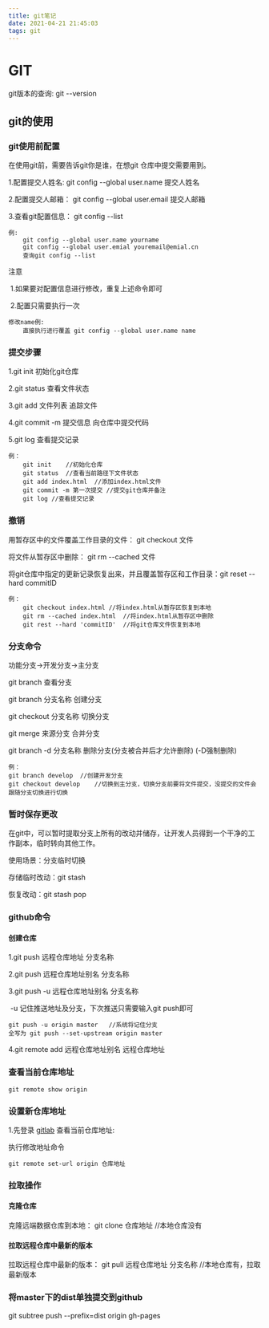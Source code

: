 ```yaml
---
title: git笔记
date: 2021-04-21 21:45:03
tags: git
---
```


# GIT

git版本的查询: git --version

<!-- more -->

## git的使用

### git使用前配置

在使用git前，需要告诉git你是谁，在想git 仓库中提交需要用到。

1.配置提交人姓名:	git config --global user.name	提交人姓名

2.配置提交人邮箱： git config --global user.email	提交人邮箱

3.查看git配置信息： git config --list

```
例:
	git config --global user.name yourname
	git config --global user.emial youremail@emial.cn
	查询git config --list
```

注意

​	1.如果要对配置信息进行修改，重复上述命令即可

​	2.配置只需要执行一次

```
修改name例:
	直接执行进行覆盖 git config --global user.name name
```



### 提交步骤

1.git init 初始化git仓库

2.git status 查看文件状态

3.git add 文件列表 追踪文件

4.git commit -m 提交信息 向仓库中提交代码

5.git log 查看提交记录

```
例：
	git init	//初始化仓库
	git status	//查看当前路径下文件状态
	git add index.html	//添加index.html文件
	git commit -m 第一次提交	//提交git仓库并备注
	git log	//查看提交记录
```

### 撤销

用暂存区中的文件覆盖工作目录的文件：	git checkout 文件

将文件从暂存区中删除： git rm --cached 文件

将git仓库中指定的更新记录恢复出来，并且覆盖暂存区和工作目录：git reset --hard commitID

```
例：
	git checkout index.html	//将index.html从暂存区恢复到本地
	git rm --cached index.html	//将index.html从暂存区中删除
	git rest --hard 'commitID'	//将git仓库文件恢复到本地
```

### 分支命令

功能分支->开发分支->主分支

git branch 查看分支

git branch 分支名称	创建分支

git checkout 分支名称	切换分支

git merge 来源分支	合并分支

git branch -d 分支名称	删除分支(分支被合并后才允许删除) (-D强制删除)

```
例：
git branch develop	//创建开发分支
git checkout develop	//切换到主分支，切换分支前要将文件提交，没提交的文件会跟随分支切换进行切换
```

### 暂时保存更改

在git中，可以暂时提取分支上所有的改动并储存，让开发人员得到一个干净的工作副本，临时转向其他工作。

使用场景：分支临时切换

存储临时改动：git stash

恢复改动：git stash pop

### github命令

#### 创建仓库

1.git push 远程仓库地址 分支名称

2.git push 远程仓库地址别名 分支名称

3.git push -u 远程仓库地址别名 分支名称

​	-u 记住推送地址及分支，下次推送只需要输入git push即可

```
git push -u origin master	//系统将记住分支 
全写为 git push --set-upstream origin master
```

4.git remote add 远程仓库地址别名 远程仓库地址

### 查看当前仓库地址

```
git remote show origin
```

### 设置新仓库地址

1.先登录 [gitlab](http://192.168.70.101/topics/192.168.30.29) 查看当前仓库地址:

执行修改地址命令

```
git remote set-url origin 仓库地址
```

### 拉取操作

#### 克隆仓库

克隆远端数据仓库到本地： git clone 仓库地址	//本地仓库没有

#### 拉取远程仓库中最新的版本

拉取远程仓库中最新的版本： git pull 远程仓库地址 分支名称	//本地仓库有，拉取最新版本

###  将master下的dist单独提交到github

git subtree push --prefix=dist origin gh-pages
